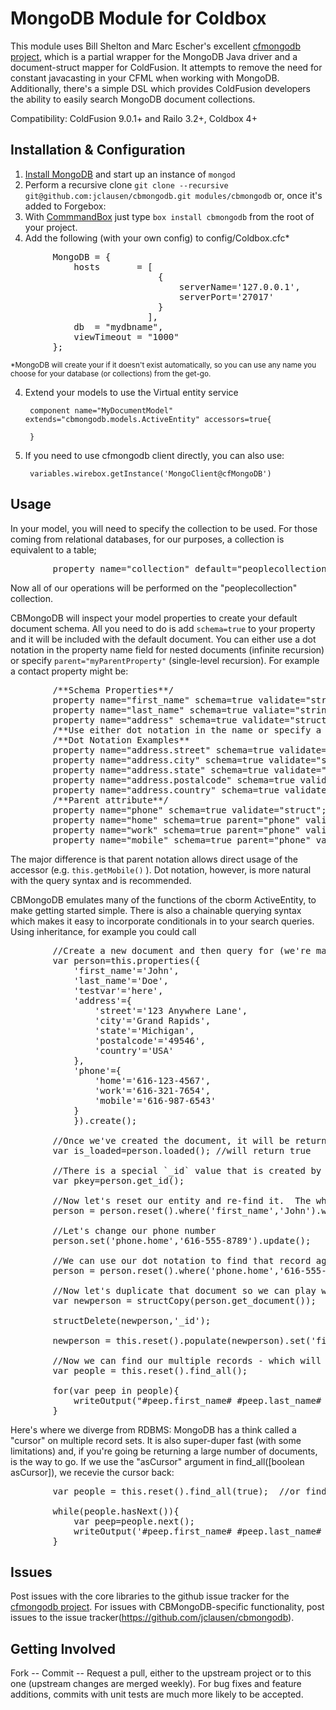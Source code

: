 MongoDB Module for Coldbox
==========================

This module uses Bill Shelton and Marc Escher's excellent [cfmongodb project](https://github.com/marcesher/cfmongodb), which is a partial wrapper for the MongoDB Java driver and a document-struct mapper for ColdFusion. It attempts to remove the need for constant javacasting in your CFML when working with MongoDB. Additionally, there's a simple DSL which provides ColdFusion developers the ability to easily search MongoDB document collections.

Compatibility: ColdFusion 9.0.1+ and Railo 3.2+, Coldbox 4+

Installation &amp; Configuration
--------------------------------

1. [Install MongoDB](http://docs.mongodb.org/manual/installation/) and start up an instance of `mongod`
2. Perform a recursive clone `git clone --recursive git@github.com:jclausen/cbmongodb.git modules/cbmongodb` or, once it's added to Forgebox:
2. With [CommmandBox](http://www.ortussolutions.com/products/commandbox) just type `box install cbmongodb` from the root of your project.
3. Add the following (with your own config) to config/Coldbox.cfc*
	
<pre>
		MongoDB = {
			hosts		= [
							{
								serverName='127.0.0.1',
								serverPort='27017'
							}
						  ],
			db 	= "mydbname",
			viewTimeout	= "1000"
		};
</pre>

<small>*MongoDB will create your if it doesn't exist automatically, so you can use any name you choose for your database (or collections) from the get-go.</small>

4. Extend your models to use the Virtual entity service

		component name="MyDocumentModel" extends="cbmongodb.models.ActiveEntity" accessors=true{
		
		}


5. If you need to use cfmongodb client directly, you can also use:

		variables.wirebox.getInstance('MongoClient@cfMongoDB')
		
		



Usage
---------
In your model, you will need to specify the collection to be used.  For those coming from relational databases, for our purposes, a collection is equivalent to a table;
<pre>
		property name="collection" default="peoplecollection";
</pre>	
Now all of our operations will be performed on the "peoplecollection" collection.
	
CBMongoDB will inspect your model properties to create your default document schema.  All you need to do is add `schema=true` to your property and it will be included with the default document.  You can either use a dot notation in the property name field for nested documents (infinite recursion) or specify `parent="myParentProperty"` (single-level recursion).  For example a contact property might be:
<pre>
		/**Schema Properties**/
		property name="first_name" schema=true validate="string";
		property name="last_name" schema=true valiate="string";
		property name="address" schema=true validate="struct";
		/**Use either dot notation in the name or specify a 'parent' attribute as ways of creating nested documents**/
		/**Dot Notation Examples**
		property name="address.street" schema=true validate="string";
		property name="address.city" schema=true validate="string";
		property name="address.state" schema=true validate="string" length=2;
		property name="address.postalcode" schema=true validate="zipcode";
		property name="address.country" schema=true validate="string";
		/**Parent attribute**/
		property name="phone" schema=true validate="struct";
		property name="home" schema=true parent="phone" validate="telephone";
		property name="work" schema=true parent="phone" validate="telephone";
		property name="mobile" schema=true parent="phone" validate="telephone";
</pre>		
The major difference is that parent notation allows direct usage of the accessor (e.g. `this.getMobile()` ).  Dot notation, however, is more natural with the query syntax and is recommended.


CBMongoDB emulates many of the functions of the cborm ActiveEntity, to make getting started simple.  There is also a chainable querying syntax which makes it easy to incorporate conditionals in to your search queries.  Using inheritance, for example you could call
<pre>
		//Create a new document and then query for (we're maintaining case in this example, but it's not necessary if you've already mapped your schema properties)
		var person=this.properties({
			'first_name'='John',
			'last_name'='Doe',
			'testvar'='here',
			'address'={
				'street'='123 Anywhere Lane',
				'city'='Grand Rapids',
				'state'='Michigan',
				'postalcode'='49546',
				'country'='USA'
			},
			'phone'={
				'home'='616-123-4567',
				'work'='616-321-7654',
				'mobile'='616-987-6543'
			}
			}).create();

		//Once we've created the document, it will be returned as the active entity
		var is_loaded=person.loaded(); //will return true	
		
		//There is a special `_id` value that is created by MongoDB when the document is inserted.  This can serve as your "primary key" (e.g. - when you query for it directly, Mongo is super-duper fast):
		var pkey=person.get_id();
		
		//Now let's reset our entity and re-find it.  The where() method accepts either where('name','value') arguments or where('name','operator','value')
		person = person.reset().where('first_name','John').where('last_name','Doe').find();
		
		//Let's change our phone number
		person.set('phone.home','616-555-8789').update();
		
		//We can use our dot notation to find that record again
		person = person.reset().where('phone.home','616-555-8789').find()
		
		//Now let's duplicate that document so we can play with multiple record sets
		var newperson = structCopy(person.get_document());
		
		structDelete(newperson,'_id');
		
		newperson = this.reset().populate(newperson).set('first_name','Jane').set('last_name','Doe').create();
		
		//Now we can find our multiple records - which will return an array (Note: I probably don't need to use reset(), but it's a good practice to clear any active query criteria from previous queries)
		var people = this.reset().find_all();	
		
		for(var peep in people){
			writeOutput("#peep.first_name# #peep.last_name# is in the house!");
		}
</pre>
Here's where we diverge from RDBMS:  MongoDB has a think called a "cursor" on multiple record sets.  It is also super-duper fast (with some limitations) and, if you're going be returning a large number of documents, is the way to go.  If we use the "asCursor" argument in find_all([boolean asCursor]), we recevie the cursor back:
<pre>
		var people = this.reset().find_all(true);  //or find_all(asCursor=true), if you're feeling verbose	
		
		while(people.hasNext()){
			var peep=people.next();
			writeOutput('#peep.first_name# #peep.last_name# is in the house!');
		}
</pre>	
		

Issues
--------------
Post issues with the core libraries to the github issue tracker for the [cfmongodb project](https://github.com/marcesher/cfmongodb). 
For issues with CBMongoDB-specific functionality, post issues to the issue tracker(https://github.com/jclausen/cbmongodb).


Getting Involved
----------------

Fork -- Commit -- Request a pull, either to the upstream project or to this one (upstream changes are merged weekly). For bug fixes and feature additions, commits with unit tests are much more likely to be accepted.


